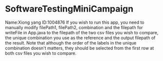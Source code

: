 # SoftwareTestingMiniCampaign
Name:Xiong yang ID:1004876
If you wish to run this app, you need to manually modify filePath1, filePath2, combination and the filepath for writeFile in App.java to the filepath of the two csv files you wish to compare, the unique combination you use as the reference and the output filepath of the result. Note that although the order of the labels in the unique combination doesn't matters, they should be selected from the first row at both csv files you wish to compare.
